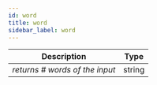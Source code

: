 ```yaml
---
id: word
title: word
sidebar_label: word
---
```


|           Description           |  Type  |
| :-----------------------------: | :----: |
| _returns \# words of the input_ | string |